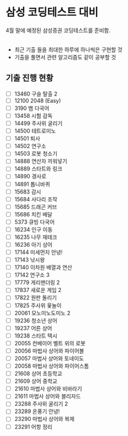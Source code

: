 # 삼성 코딩테스트 대비

4월 말에 예정된 삼성증권 코딩테스트를 준비함.
<br>
<br>
- 최근 기출 들을 최대한 하루에 하나씩은 구현할 것
- 기출을 풀면서 관련 알고리즘도 같이 공부할 것

## 기출 진행 현황

- [ ] 13460	구슬 탈출 2
- [ ] 12100	2048 (Easy)
- [ ] 3190	뱀	다국어
- [ ] 13458	시험 감독
- [ ] 14499	주사위 굴리기
- [ ] 14500	테트로미노
- [ ] 14501	퇴사
- [ ] 14502	연구소
- [ ] 14503	로봇 청소기
- [ ] 14888	연산자 끼워넣기
- [ ] 14889	스타트와 링크
- [ ] 14890	경사로
- [ ] 14891	톱니바퀴
- [ ] 15683	감시
- [ ] 15684	사다리 조작
- [ ] 15685	드래곤 커브
- [ ] 15686	치킨 배달
- [ ] 5373	큐빙	다국어
- [ ] 16234	인구 이동
- [ ] 16235	나무 재테크
- [ ] 16236	아기 상어
- [ ] 17144	미세먼지 안녕!
- [ ] 17143	낚시왕
- [ ] 17140	이차원 배열과 연산
- [ ] 17142	연구소 3
- [ ] 17779	게리맨더링 2
- [ ] 17837	새로운 게임 2
- [ ] 17822	원판 돌리기
- [ ] 17825	주사위 윷놀이
- [ ] 20061	모노미노도미노 2
- [ ] 19236	청소년 상어
- [ ] 19237	어른 상어
- [ ] 19238	스타트 택시
- [ ] 20055	컨베이어 벨트 위의 로봇
- [ ] 20056	마법사 상어와 파이어볼
- [ ] 20057	마법사 상어와 토네이도
- [ ] 20058	마법사 상어와 파이어스톰
- [ ] 21608	상어 초등학교
- [ ] 21609	상어 중학교
- [ ] 21610	마법사 상어와 비바라기
- [ ] 21611	마법사 상어와 블리자드
- [ ] 23288	주사위 굴리기 2
- [ ] 23289	온풍기 안녕!
- [ ] 23290	마법사 상어와 복제
- [ ] 23291	어항 정리
